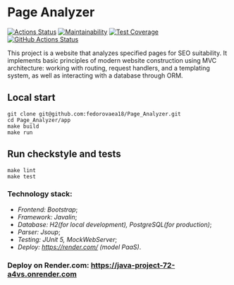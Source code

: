 # **Page Analyzer**
[![Actions Status](https://github.com/fedorovaea18/java-project-72/actions/workflows/hexlet-check.yml/badge.svg)](https://github.com/fedorovaea18/java-project-72/actions)
[![Maintainability](https://api.codeclimate.com/v1/badges/a2d797a293d3a5e3f80c/maintainability)](https://codeclimate.com/github/fedorovaea18/java-project-72/maintainability)
[![Test Coverage](https://api.codeclimate.com/v1/badges/a2d797a293d3a5e3f80c/test_coverage)](https://codeclimate.com/github/fedorovaea18/java-project-72/test_coverage)
[![GitHub Actions Status](https://github.com/fedorovaea18/java-project-72/actions/workflows/github-actions.yml/badge.svg)](https://github.com/fedorovaea18/java-project-72/actions)

This project is a website that analyzes specified pages for SEO suitability. It implements basic principles of modern website construction using MVC architecture: working with routing, request handlers, and a templating system, as well as interacting with a database through ORM.

## Local start

```
git clone git@github.com:fedorovaea18/Page_Analyzer.git
cd Page_Analyzer/app
make build
make run
```

## **Run checkstyle and tests**
```
make lint
make test
```

### **Technology stack:**
- _Frontend: Bootstrap_;
- _Framework: Javalin_;
- _Database: H2(for local development), PostgreSQL(for production)_;
- _Parser: Jsoup_;
- _Testing: JUnit 5, MockWebServer_;
- _Deploy: https://render.com/ (model PaaS)_.
 
### **Deploy on Render.com:** https://java-project-72-a4vs.onrender.com
